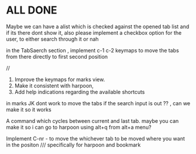 # ALL DONE

Maybe we can have a alist which is checked against the opened tab list and if its there dont show it, also please implement a checkbox option for the user, to either search through it or nah



in the TabSaerch section , implement c-1 c-2 keymaps to move the tabs from there directly to first second position 


//

1. Improve the keymaps for marks view. 
2. Make it consistent with harpoon, 
3. Add help indications regarding the available shortcuts

in marks JK dont work to move the tabs if the search input is out ?? , can we make it so it works


A command which cycles between current and last tab.
maybe you can make it so i can go  to harpoon using alt+q from alt+a menu?

Implement C-nr -  to move the whichever tab to be moved where you want in the positon /// specifically for harpoon and bookmark
